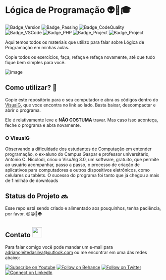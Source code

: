 # Lógica de Programação 👽💜🎓

![Badge_Version](https://img.shields.io/badge/Version-1.0-ED2B88.svg)
![Badge_Passing](https://img.shields.io/badge/Build-Passing-88CE02.svg)
![Badge_CodeQuality](https://img.shields.io/badge/CodeQuality-Good-F44A6A.svg)
![Badge_VSCode](https://img.shields.io/badge/MadeWith-VisualG-007ACC.svg)
![Badge_PHP](https://img.shields.io/badge/Language-Portugol-00B8FC.svg)
![Badge_Project](https://img.shields.io/badge/Projeto-Lógica-1ED760.svg)
![Badge_Project](https://img.shields.io/badge/Dev-AdrianoLeitedaSilva-00A98F.svg)

Aqui temos todos os materiais que utilizo para falar sobre Lógica de Programação em minhas aulas.

Copie todos os exercícios, faça, refaça e refaça novamente, até que tudo fique bem simples para você.

![image](https://user-images.githubusercontent.com/6373438/98488870-3d655300-220a-11eb-9877-107a184487bf.png)

## Como utilizar? 🗿
Copie este repositório para o seu computador e abra os códigos dentro do [VisualG](https://visualg3.com.br/baixe-o-visualg-3-0-7/), que voce encontra no link ao lado. Basta baixar, descompactar e abrir o programa.

Ele é relativamente leve e __NÃO COSTUMA__ travar. Mas caso isso aconteça, feche o programa e abra novamente.

### O VisualG
Observando a dificuldade dos estudantes de Computação em entender programação, o ex-aluno do Campus Gaspar e professor universitário, Antônio C. Nicolodi, criou o VisuAlg 3.0, um software, gratuito, que permite ao usuário acompanhar, passo a passo, o processo de criação de aplicativos para computadores e outros dispositivos eletrônicos, como celulares ou tablets. O sucesso do programa foi tanto que já chegou a mais de 1 milhão de downloads

## Status do Projeto 🔜
Esse repo está sendo criado e alimentado aos pouquinhos, tenha paciência, por favor. 😍😁💜👽

## Contato <img src="https://github.com/adrianoleitedasilva/adrianoleitedasilva/blob/main/hey.gif?raw=true" width="32px">

Para falar comigo você pode mandar um e-mail para adrianoleitedasilva@outlook.com ou me encontrar em uma das redes abaixo:

[![Subscribe on Youtube](https://img.shields.io/badge/--youtube?label=Youtube&logo=Youtube&style=social)](https://www.youtube.com/adrianoleitedasilva/)
[![Follow on Behance](https://img.shields.io/badge/--behance?label=Behance&logo=Behance&style=social)](https://www.behance.net/silvaadrianleite)
[![Follow on Twitter](https://img.shields.io/badge/--twitter?label=Twitter&logo=Twitter&style=social)](https://twitter.com/_adrianosilva89) 
[![Connect on LinkedIn](https://img.shields.io/badge/--linkedin?label=LinkedIn&logo=LinkedIn&style=social)](https://www.linkedin.com/in/adrianoleitedasilva/)
